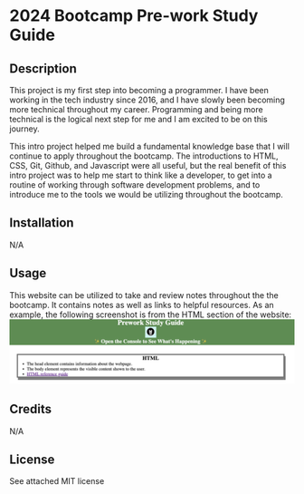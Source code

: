 # 2024 Bootcamp Pre-work Study Guide

## Description
This project is my first step into becoming a programmer. I have been working in the tech industry since 2016, and I have slowly been becoming more technical throughout my career. Programming and being more technical is the logical next step for me and I am excited to be on this journey.

This intro project helped me build a fundamental knowledge base that I will continue to apply throughout the bootcamp. The introductions to HTML, CSS, Git, Github, and Javascript were all useful, but the real benefit of this intro project was to help me start to think like a developer, to get into a routine of working through software development problems, and to introduce me to the tools we would be utilizing throughout the bootcamp.

## Installation
N/A

## Usage
This website can be utilized to take and review notes throughout the the bootcamp. It contains notes as well as links to helpful resources. As an example, the following screenshot is from the HTML section of the website:
![screenshot](assets/images/website-section-html.png)

## Credits
N/A

## License
See attached MIT license